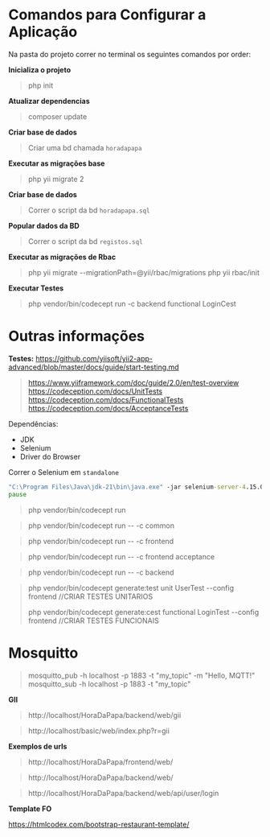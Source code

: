 # Comandos para Configurar a Aplicação

Na pasta do projeto correr no terminal os seguintes comandos por order:

**Inicializa o projeto**
>php init

**Atualizar dependencias**
>composer update

**Criar base de dados**
>Criar uma bd chamada `horadapapa`

**Executar as migrações base**
>php yii migrate 2

**Criar base de dados**
>Correr o script da bd `horadapapa.sql`

**Popular dados da BD**
>Correr o script da bd `registos.sql`

**Executar as migrações de Rbac**
>php yii migrate --migrationPath=@yii/rbac/migrations
>php yii rbac/init

**Executar Testes**
>php vendor/bin/codecept run -c backend functional LoginCest

# Outras informações

**Testes:**
https://github.com/yiisoft/yii2-app-advanced/blob/master/docs/guide/start-testing.md
>https://www.yiiframework.com/doc/guide/2.0/en/test-overview
> https://codeception.com/docs/UnitTests
> https://codeception.com/docs/FunctionalTests
> https://codeception.com/docs/AcceptanceTests

Dependências:
- JDK
- Selenium
- Driver do Browser

Correr o Selenium em `standalone`
```bat
"C:\Program Files\Java\jdk-21\bin\java.exe" -jar selenium-server-4.15.0.jar standalone
pause
```

>php vendor/bin/codecept run

>php vendor/bin/codecept run -- -c common

>php vendor/bin/codecept run -- -c frontend

>php vendor/bin/codecept run -- -c frontend acceptance

>php vendor/bin/codecept run -- -c backend
 
> php vendor/bin/codecept generate:test unit UserTest --config frontend         //CRIAR TESTES UNITARIOS
> 
> php vendor/bin/codecept generate:cest functional LoginTest --config frontend //CRIAR TESTES FUNCIONAIS 

# Mosquitto
>mosquitto_pub -h localhost -p 1883 -t "my_topic" -m "Hello, MQTT!"
>mosquitto_sub -h localhost -p 1883 -t "my_topic"

**GII**
>http://localhost/HoraDaPapa/backend/web/gii

>http://localhost/basic/web/index.php?r=gii

**Exemplos de urls**
>http://localhost/HoraDaPapa/frontend/web/

>http://localhost/HoraDaPapa/backend/web/

>http://localhost/HoraDaPapa/backend/web/api/user/login

**Template FO**

https://htmlcodex.com/bootstrap-restaurant-template/